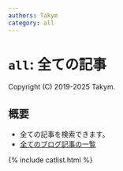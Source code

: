 ```yaml
---
authors: Takym
category: all
---
```

# `all`: 全ての記事
Copyright (C) 2019-2025 Takym.

## 概要
* 全ての記事を検索できます。
* [全てのブログ記事の一覧](./postlist.md)

{% include catlist.html %}
